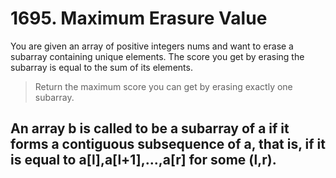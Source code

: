 # 1695. Maximum Erasure Value
You are given an array of positive integers nums and want to erase a subarray containing unique elements. The score you get by erasing the subarray is equal to the sum of its elements.

> Return the maximum score you can get by erasing exactly one subarray.

An array b is called to be a subarray of a if it forms a contiguous subsequence of a, that is, if it is equal to a[l],a[l+1],...,a[r] for some (l,r).
---
